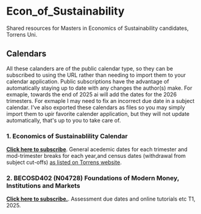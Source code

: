 # Econ_of_Sustainability
Shared resources for Masters in Economics of Sustainability candidates, Torrens Uni.

## Calendars 
All these calanders are of the public calendar type, so they can be subscribed to using the URL rather than needing to import them to your calendar application. Public subscriptions have the advantage of automatically staying up to date with any changes the author(s) make. For exmaple, towards the end of 2025 ai will add the dates for the 2026 trimesters. For exmaple I may need to fix an incorrect due date in a subject calendar. I've also exported these calendars as files so you may simply import them to upir favorite calender application, but they will not update automatically, that's up to you to take care of. 
### 1.   Economics of Sustainablility Calendar  
   [**Click here to subscribe**](https://calendar.google.com/calendar/u/0?cid=MWNkNWExMWEyNmMxN2E4ZjUyZDYwYWE1YWRiMDY0NDI3ZGM1MmQ3N2Q4NGY4Y2VkNjE2MjEwMzVlNDI4MDk3NkBncm91cC5jYWxlbmRhci5nb29nbGUuY29t).
    General acedemic dates for each trimester and mod-trimester breaks for each year,and census dates (withdrawal from subject cut-offs) [as listed on Torrens website]( https://www.torrens.edu.au/how-to-apply/key-dates).

### 2.  BECOSD402 (N04728) Foundations of Modern Money, Institutions and Markets
**[Click here to subscribe.](https://calendar.google.com/calendar/u/0?cid=NTllZDViYWIyNWY5NjhhYTM3ZmRhZjRmMDYxNzE0NDljYzVkNjNmMjViMzRkOWZiMDRjOTRjMDE2MzA1YTM1OUBncm91cC5jYWxlbmRhci5nb29nbGUuY29t)**. Assessment due dates and online tutorials etc T1, 2025.
  
